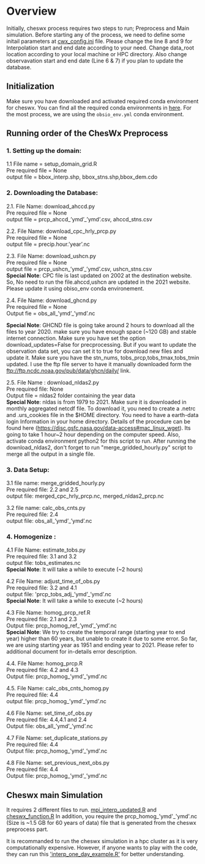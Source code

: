 

# Overview

Initially, cheswx process requires two steps to run; Preprocess and Main simulation. Before starting any of the process, we need to define some initail parameters at [cwx_config.ini](https://github.com/suhail017/cheswx-1/blob/master/cwx_config.ini) file.
Please change the line 8 and 9 for Interpolation start and end date according to your need. Change data_root location according to your local machine or HPC directory. Also change observavation start and end date (Line 6 & 7) if you plan to update the database.

## Initialization

Make sure you have downloaded and activated required conda environment for cheswx. You can find all the required conda environments in [here](https://github.com/suhail017/cheswx-1/tree/master/Conda_envs). For the most process, we are using the ``obsio_env.yml`` conda environment. 


## Running order of the ChesWx Preprocess



### 1.  Setting up the domain:
1.1 File name = setup_domain_grid.R <br />
Pre required file =  None <br />
output file = bbox_interp.shp, bbox_stns.shp,bbox_dem.cdo <br />

### 2. Downloading the Database:

2.1. File Name: download_ahccd.py <br />
Pre required file =  None <br />
output file = prcp_ahccd_’ymd’_’ymd’.csv, ahccd_stns.csv <br />

2.2. File Name: download_cpc_hrly_prcp.py <br />
Pre required file =  None <br />
output file = precip.hour.’year’.nc <br />


2.3. File Name: download_ushcn.py <br />
Pre required file =  None <br />
output file = prcp_ushcn_’ymd’_’ymd’.csv, ushcn_stns.csv <br />
**Special Note**: CPC file is last updated on 2002 at the destination website. So, No need to run the file.ahccd,ushcn are updated in the 2021 website. Please update it using obiso_env conda environement.

2.4. File Name: download_ghcnd.py <br />
Pre required file = None <br />
Output fie = obs_all_’ymd’_’ymd’.nc <br />


**Special Note**:
GHCND file is going take around 2 hours to download all the files to year 2020. make sure you have enough space (~120 GB) and stable internet connection. Make sure you have set the option download_updates=False for precprocessing. But if you want to update the observation data set, you can set it to true for download new files and update it. Make sure you have the stn_nums, tobs_prcp,tobs_tmax,tobs_tmin updated. I use the ftp file server to have it manually downloaded form the ftp://ftp.ncdc.noaa.gov/pub/data/ghcn/daily/ link. 


2.5. File Name : download_nldas2.py  <br />
Pre required file: None  <br />
Output file = nldas2 folder containing the year data<br />
**Special Note**:
nldas is from 1979 to 2021. Make sure it is downloaded in monthly aggregated netcdf file. To download it, you need to create a .netrc and .urs_cookies file in the $HOME directory. You need to have a earth-data login Information in your home directory. Details of the procedure can be found here (https://disc.gsfc.nasa.gov/data-access#mac_linux_wget). Its going to take 1 hour~2 hour depending on the computer speed. Also, activate conda environment python2 for this script to run. After running the download_nldas2, don't forget to run "merge_gridded_hourly.py" script to merge all the output in a single file.

### 3. Data Setup:


3.1 file name: merge_gridded_hourly.py <br />
Pre required file: 2.2 and 2.5<br />
output file: merged_cpc_hrly_prcp.nc, merged_nldas2_prcp.nc<br />

3.2 file name: calc_obs_cnts.py<br />
Pre required file: 2.4<br />
output file: obs_all_’ymd’_’ymd’.nc<br />



### 4. Homogenize :

4.1 File Name: estimate_tobs.py<br />
Pre required file: 3.1 and 3.2<br />
output file: tobs_estimates.nc<br />
**Special Note**: It will take a while to execute (~2 hours)<br />

4.2 File Name: adjust_time_of_obs.py<br />
Pre required file: 3.2 and 4.1<br />
output file: 'prcp_tobs_adj_’ymd’_’ymd’.nc<br />
**Special Note**: It will take a while  to execute (~2 hours) <br />

4.3 File Name: homog_prcp_ref.R<br />
Pre required file: 2.1 and 2.3<br />
Output file: prcp_homog_ref_’ymd’_’ymd’.nc<br />
**Special Note**: We try to create the temporal range (starting year to end year) higher than 60 years, but unable to create it due to some error. So far, we are using starting year as 1951 and ending year to 2021.
Please refer to additional document for in-details error description.

4.4. File Name: homog_prcp.R<br />
Pre required file: 4.2 and 4.3<br />
Output file: prcp_homog_’ymd’_’ymd’.nc<br />

4.5. File Name: calc_obs_cnts_homog.py<br />
Pre required file: 4.4<br />
output file: prcp_homog_’ymd’_’ymd’.nc<br />

4.6 File Name: set_time_of_obs.py<br />
Pre required file: 4.4,4.1 and 2.4 <br />
Output file: obs_all_’ymd’_’ymd’.nc<br />

4.7 File Name: set_duplicate_stations.py<br />
Pre required file: 4.4<br />
Output file: prcp_homog_’ymd’_’ymd’.nc<br />

4.8 File Name: set_previous_next_obs.py<br />
Pre required file: 4.4<br />
Output file: prcp_homog_’ymd’_’ymd’.nc<br />


## Cheswx main Simulation

It requires 2 different files to run. [mpi_interp_updated.R]( https://github.com/suhail017/cheswx-1/blob/master/mpi_interp_updated.R) and [cheswx_function.R](https://github.com/suhail017/cheswx-1/blob/master/cheswx_functions_suhail.R)
In addition, you require the prcp_homog_'ymd'_'ymd'.nc (Size is ~1.5 GB for 60 years of data) file that is generated from the cheswx preprocess part.  


It is recommanded to run the cheswx simulation in a hpc cluster as it is very computationally expensive. However, if anyone wants to play with the code,
they can run this ['interp_one_day_example.R'](https://github.com/suhail017/cheswx-1/blob/master/interp_one_day_example.Rhttps://github.com/suhail017/cheswx-1/blob/master/interp_one_day_example.R) for better understanding.
